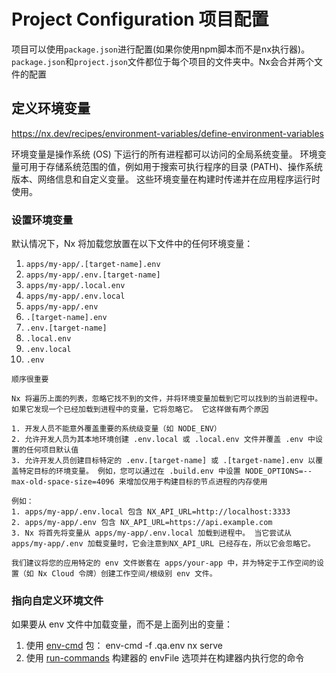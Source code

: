 # Project Configuration 项目配置

项目可以使用`package.json`进行配置(如果你使用npm脚本而不是nx执行器)。`package.json`和`project.json`文件都位于每个项目的文件夹中。Nx会合并两个文件的配置



## 定义环境变量

https://nx.dev/recipes/environment-variables/define-environment-variables

环境变量是操作系统 (OS) 下运行的所有进程都可以访问的全局系统变量。 环境变量可用于存储系统范围的值，例如用于搜索可执行程序的目录 (PATH)、操作系统版本、网络信息和自定义变量。 这些环境变量在构建时传递并在应用程序运行时使用。

### 设置环境变量

默认情况下，Nx 将加载您放置在以下文件中的任何环境变量：

1. `apps/my-app/.[target-name].env`
2. `apps/my-app/.env.[target-name]`
3. `apps/my-app/.local.env`
4. `apps/my-app/.env.local`
5. `apps/my-app/.env`
6. `.[target-name].env`
7. `.env.[target-name]`
8. `.local.env`
9. `.env.local`
10. `.env`


```
顺序很重要

Nx 将遍历上面的列表，忽略它找不到的文件，并将环境变量加载到它可以找到的当前进程中。 如果它发现一个已经加载到进程中的变量，它将忽略它。 它这样做有两个原因

1. 开发人员不能意外覆盖重要的系统级变量（如 NODE_ENV）
2. 允许开发人员为其本地环境创建 .env.local 或 .local.env 文件并覆盖 .env 中设置的任何项目默认值
3. 允许开发人员创建目标特定的 .env.[target-name] 或 .[target-name].env 以覆盖特定目标的环境变量。 例如，您可以通过在 .build.env 中设置 NODE_OPTIONS=--max-old-space-size=4096 来增加仅用于构建目标的节点进程的内存使用

例如：
1. apps/my-app/.env.local 包含 NX_API_URL=http://localhost:3333
2. apps/my-app/.env 包含 NX_API_URL=https://api.example.com
3. Nx 将首先将变量从 apps/my-app/.env.local 加载到进程中。 当它尝试从apps/my-app/.env 加载变量时，它会注意到NX_API_URL 已经存在，所以它会忽略它。

我们建议将您的应用特定的 env 文件嵌套在 apps/your-app 中，并为特定于工作空间的设置（如 Nx Cloud 令牌）创建工作空间/根级别 env 文件。
```

### 指向自定义环境文件

如果要从 env 文件中加载变量，而不是上面列出的变量：

1. 使用 [env-cmd](https://www.npmjs.com/package/env-cmd) 包： env-cmd -f .qa.env nx serve
2. 使用 [run-commands](https://nx.dev/packages/nx/executors/run-commands#envfile) 构建器的 envFile 选项并在构建器内执行您的命令

